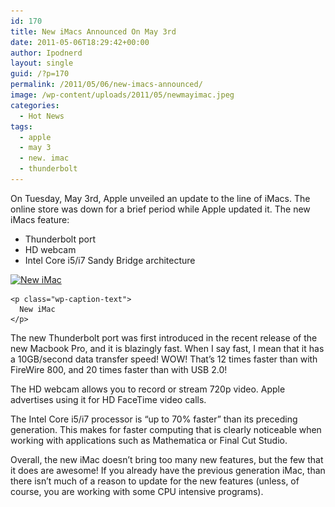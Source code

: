 ```yaml
---
id: 170
title: New iMacs Announced On May 3rd
date: 2011-05-06T18:29:42+00:00
author: Ipodnerd
layout: single
guid: /?p=170
permalink: /2011/05/06/new-imacs-announced/
image: /wp-content/uploads/2011/05/newmayimac.jpeg
categories:
  - Hot News
tags:
  - apple
  - may 3
  - new. imac
  - thunderbolt
---
```

On Tuesday, May 3rd, Apple unveiled an update to the line of iMacs. The online store was down for a brief period while Apple updated it. The new iMacs feature:

  * Thunderbolt port
  * HD webcam
  * Intel Core i5/i7 Sandy Bridge architecture

<p style="text-align: center;">
  <div id="attachment_175" style="max-width: 598px" class="wp-caption aligncenter">
    <a href="/wp-content/uploads/2011/05/newmayimac.jpeg"><img class="size-full wp-image-175 " title="newmayimac" src="/wp-content/uploads/2011/05/newmayimac.jpeg" alt="New iMac" width="588" height="271" srcset="/wp-content/uploads/2011/05/newmayimac.jpeg 980w, /wp-content/uploads/2011/05/newmayimac-300x138.jpg 300w" sizes="(max-width: 588px) 100vw, 588px" /></a>
    
    <p class="wp-caption-text">
      New iMac
    </p>
  </div>
  
  <p>
    The new Thunderbolt port was first introduced in the recent release of the new Macbook Pro, and it is blazingly fast. When I say fast, I mean that it has a 10GB/second data transfer speed! WOW! That&#8217;s 12 times faster than with FireWire 800, and 20 times faster than with USB 2.0!
  </p>
  
  <p>
    The HD webcam allows you to record or stream 720p video. Apple advertises using it for HD FaceTime video calls.
  </p>
  
  <p>
    The Intel Core i5/i7 processor is &#8220;up to 70% faster&#8221; than its preceding generation. This makes for faster computing that is clearly noticeable when working with applications such as Mathematica or Final Cut Studio.
  </p>
  
  <p>
    Overall, the new iMac doesn&#8217;t bring too many new features, but the few that it does are awesome! If you already have the previous generation iMac, than there isn&#8217;t much of a reason to update for the new features (unless, of course, you are working with some CPU intensive programs).
  </p>
